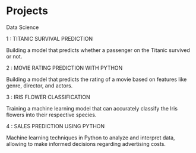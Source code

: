 # Projects
Data Science 

1 : 
TITANIC SURVIVAL PREDICTION

Building a model that predicts whether a
passenger on the Titanic survived or not.

2 : 
MOVIE RATING PREDICTION WITH PYTHON

Building a model that predicts the rating of a movie based on
features like genre, director, and actors.

3 :
IRIS FLOWER CLASSIFICATION

Training a machine learning model that can accurately classify the Iris flowers into
their respective species.

4 :
SALES PREDICTION USING PYTHON

Machine learning techniques in Python to analyze and interpret data, allowing to make informed decisions regarding advertising costs.
